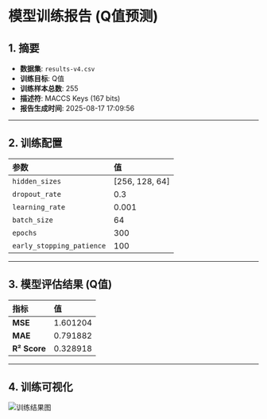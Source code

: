 # 模型训练报告 (Q值预测)

## 1. 摘要
- **数据集**: `results-v4.csv`
- **训练目标**: Q值
- **训练样本总数**: 255
- **描述符**: MACCS Keys (167 bits)
- **报告生成时间**: 2025-08-17 17:09:56

---
## 2. 训练配置
| 参数 | 值 |
| :--- | :--- |
| `hidden_sizes` | [256, 128, 64] |
| `dropout_rate` | 0.3 |
| `learning_rate` | 0.001 |
| `batch_size` | 64 |
| `epochs` | 300 |
| `early_stopping_patience` | 100 |

---
## 3. 模型评估结果 (Q值)
| 指标 | 值 |
| :--- | :--- |
| **MSE** | 1.601204 |
| **MAE** | 0.791882 |
| **R² Score** | 0.328918 |

---
## 4. 训练可视化
![训练结果图](training_results_q.png)
